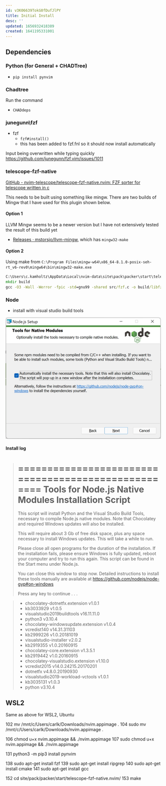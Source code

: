 ```yaml
---
id: v3K06639TokG0fDufJlPY
title: Initial Install
desc: ''
updated: 1656932418389
created: 1641195331001
---
```


## Dependencies

### Python (for General + CHADTree)

- `pip install pynvim`

### Chadtree

Run the command

- `CHADdeps`

### junegunn\fzf

- fzf
  - `fzf#install()`
  - this has been added to fzf.fnl so it should now install automatically

Input being overwritten while typing quickly
  https://github.com/junegunn/fzf.vim/issues/1011

### telescope-fzf-native

[GitHub - nvim-telescope/telescope-fzf-native.nvim: FZF sorter for telescope written in c](https://github.com/nvim-telescope/telescope-fzf-native.nvim)

This needs to be built using something like mingw. There are two builds of Mingw that I have used for this plugin shown below.

#### Option 1

LLVM Mingw seems to be a newer version but I have not extensively tested the result of this build yet

- [Releases · mstorsjo/llvm-mingw](https://github.com/mstorsjo/llvm-mingw/releases), which has `mingw32-make`

#### Option 2

Using make from `C:\Program Files\mingw-w64\x86_64-8.1.0-posix-seh-rt_v6-rev0\mingw64\bin\mingw32-make.exe`

```bat
C:\Users\c.kamholtz\AppData\Local\nvim-data\site\pack\packer\start\telescope-fzf-native.nvim [main ≡]> mingw32-make.exe
mkdir build
gcc -O3 -Wall -Werror -fpic -std=gnu99 -shared src/fzf.c -o build/libfzf.dll
```

### Node

- install with visual studio build tools

![](/assets/images/2022-03-26-13-54-27.png)

#### Install log

> ====================================================
> Tools for Node.js Native Modules Installation Script
> ====================================================
>
> This script will install Python and the Visual Studio Build Tools, necessary
> to compile Node.js native modules. Note that Chocolatey and required Windows
> updates will also be installed.
>
> This will require about 3 Gb of free disk space, plus any space necessary to
> install Windows updates. This will take a while to run.
>
> Please close all open programs for the duration of the installation. If the
> installation fails, please ensure Windows is fully updated, reboot your
> computer and try to run this again. This script can be found in the
> Start menu under Node.js.
>
> You can close this window to stop now. Detailed instructions to install these
> tools manually are available at https://github.com/nodejs/node-gyp#on-windows
>
> Press any key to continue . . .


>
> - chocolatey-dotnetfx.extension v1.0.1
> - kb3033929 v1.0.5
> - visualstudio2019buildtools v16.11.11.0
> - python3 v3.10.4
> - chocolatey-windowsupdate.extension v1.0.4
> - vcredist140 v14.31.31103
> - kb2999226 v1.0.20181019
> - visualstudio-installer v2.0.2
> - kb2919355 v1.0.20160915
> - chocolatey-core.extension v1.3.5.1
> - kb2919442 v1.0.20160915
> - chocolatey-visualstudio.extension v1.10.0
> - vcredist2015 v14.0.24215.20170201
> - dotnetfx v4.8.0.20190930
> - visualstudio2019-workload-vctools v1.0.1
> - kb3035131 v1.0.3
> - python v3.10.4


## WSL2

Same as above for WSL2, Ubuntu

  102  mv /mnt/c/Users/carlk/Downloads/nvim.appimage .
  104  sudo mv /mnt/c/Users/carlk/Downloads/nvim.appimage .

  106  chmod u+x nvim.appimage && ./nvim.appimage
  107  sudo chmod u+x nvim.appimage && ./nvim.appimage

  131  python3 -m pip3 install pynvim

  138  sudo apt-get install fzf
  139  sudo apt-get install ripgrep
  140  sudo apt-get install cmake
  141  sudo apt-get install gcc

  152  cd site/pack/packer/start/telescope-fzf-native.nvim/
  153  make